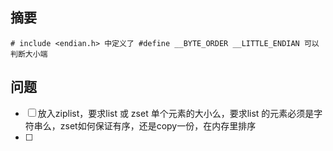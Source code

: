 

## 摘要
```
# include <endian.h> 中定义了 #define __BYTE_ORDER __LITTLE_ENDIAN 可以判断大小端
```

## 问题
- [ ] 放入ziplist，要求list 或 zset 单个元素的大小么，要求list 的元素必须是字符串么，zset如何保证有序，还是copy一份，在内存里排序
- [ ] 